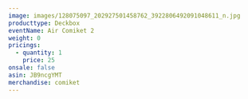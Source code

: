 ```yaml
---
image: images/128075097_202927501458762_3922806492091048611_n.jpg
producttype: Deckbox
eventName: Air Comiket 2
weight: 0
pricings:
  - quantity: 1
    price: 25
onsale: false
asin: JB9ncgYMT
merchandise: comiket
---
```

